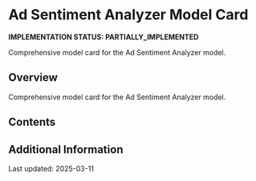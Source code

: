 # Ad Sentiment Analyzer Model Card

**IMPLEMENTATION STATUS: PARTIALLY_IMPLEMENTED**

Comprehensive model card for the Ad Sentiment Analyzer model.

## Overview

Comprehensive model card for the Ad Sentiment Analyzer model.

## Contents

<!-- This is a placeholder template. Fill with actual content based on implementation status -->

## Additional Information

Last updated: 2025-03-11
